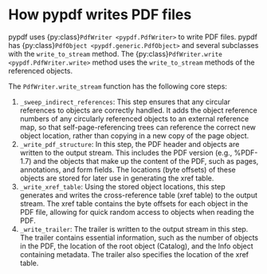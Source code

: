 # How pypdf writes PDF files

pypdf uses {py:class}`PdfWriter <pypdf.PdfWriter>` to write PDF files. pypdf has
{py:class}`PdfObject <pypdf.generic.PdfObject>` and several subclasses with the
`write_to_stream` method. The {py:class}`PdfWriter.write <pypdf.PdfWriter.write>`
method uses the `write_to_stream` methods of the referenced objects.

The `PdfWriter.write_stream` function has the following core steps:

1. `_sweep_indirect_references`: This step ensures that any circular references
   to objects are correctly handled. It adds the object reference numbers of any
   circularly referenced objects to an external reference map, so that
   self-page-referencing trees can reference the correct new object location,
   rather than copying in a new copy of the page object.
2. `_write_pdf_structure`: In this step, the PDF header and objects are written
   to the output stream. This includes the PDF version (e.g., %PDF-1.7) and the
   objects that make up the content of the PDF, such as pages, annotations, and
   form fields. The locations (byte offsets) of these objects are stored for
   later use in generating the xref table.
3. `_write_xref_table`: Using the stored object locations, this step generates
   and writes the cross-reference table (xref table) to the output stream. The
   xref table contains the byte offsets for each object in the PDF file,
   allowing for quick random access to objects when reading the PDF.
4. `_write_trailer`: The trailer is written to the output stream in this step.
   The trailer contains essential information, such as the number of objects in
   the PDF, the location of the root object (Catalog), and the Info object
   containing metadata. The trailer also specifies the location of the xref
   table.

